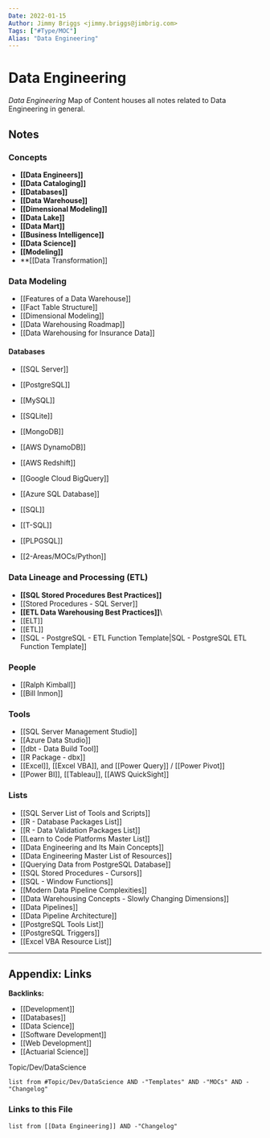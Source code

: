 ```yaml
---
Date: 2022-01-15
Author: Jimmy Briggs <jimmy.briggs@jimbrig.com>
Tags: ["#Type/MOC"]
Alias: "Data Engineering"
---
```


# Data Engineering

*Data Engineering* Map of Content houses all notes related to Data Engineering in general.

## Notes

### Concepts

- **[[Data Engineers]]**
- **[[Data Cataloging]]**
- **[[Databases]]**
- **[[Data Warehouse]]**
- **[[Dimensional Modeling]]**
- **[[Data Lake]]**
- **[[Data Mart]]**
- **[[Business Intelligence]]**
- **[[Data Science]]**
- **[[Modeling]]**
- **[[Data Transformation]]

### Data Modeling

-   [[Features of a Data Warehouse]]
-   [[Fact Table Structure]]
-   [[Dimensional Modeling]]
-   [[Data Warehousing Roadmap]]
-   [[Data Warehousing for Insurance Data]]

#### Databases

- [[SQL Server]]
- [[PostgreSQL]]
- [[MySQL]]
- [[SQLite]]
- [[MongoDB]]
- [[AWS DynamoDB]]

- [[AWS Redshift]]
- [[Google Cloud BigQuery]]
- [[Azure SQL Database]]

- [[SQL]]
- [[T-SQL]]
- [[PLPGSQL]]
- [[2-Areas/MOCs/Python]]

### Data Lineage and Processing (ETL)

- **[[SQL Stored Procedures Best Practices]]**
- [[Stored Procedures - SQL Server]]
- **[[ETL Data Warehousing Best Practices]]**\
- [[ELT]]
- [[ETL]]
- [[SQL - PostgreSQL - ETL Function Template|SQL - PostgreSQL ETL Function Template]]


### People

- [[Ralph Kimball]]
- [[Bill Inmon]]

### Tools

- [[SQL Server Management Studio]]
- [[Azure Data Studio]]
- [[dbt - Data Build Tool]]
- [[R Package - dbx]]
- [[Excel]], [[Excel VBA]], and [[Power Query]] / [[Power Pivot]]
- [[Power BI]], [[Tableau]], [[AWS QuickSight]]

### Lists

- [[SQL Server List of Tools and Scripts]]
- [[R - Database Packages List]]
- [[R - Data Validation Packages List]]
- [[Learn to Code Platforms Master List]]
- [[Data Engineering and Its Main Concepts]]
- [[Data Engineering Master List of Resources]]
- [[Querying Data from PostgreSQL Database]]
- [[SQL Stored Procedures - Cursors]]
- [[SQL - Window Functions]]
- [[Modern Data Pipeline Complexities]]
- [[Data Warehousing Concepts - Slowly Changing Dimensions]]
- [[Data Pipelines]]
- [[Data Pipeline Architecture]]
- [[PostgreSQL Tools List]]
- [[PostgreSQL Triggers]]
- [[Excel VBA Resource List]]



***

## Appendix: Links

**Backlinks:**

- [[Development]]
- [[Databases]]
- [[Data Science]]
- [[Software Development]]
- [[Web Development]]
- [[Actuarial Science]]

Topic/Dev/DataScience

```dataview
list from #Topic/Dev/DataScience AND -"Templates" AND -"MOCs" AND -"Changelog"
```

### Links to this File

```dataview
list from [[Data Engineering]] AND -"Changelog"
```